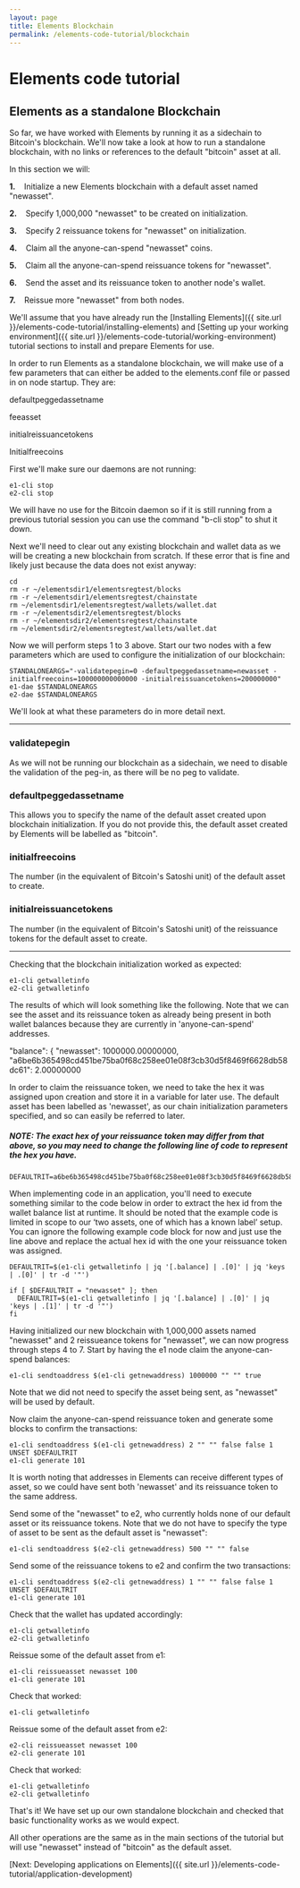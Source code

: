 ```yaml
---
layout: page
title: Elements Blockchain
permalink: /elements-code-tutorial/blockchain
---
```


# Elements code tutorial

## Elements as a standalone Blockchain

So far, we have worked with Elements by running it as a sidechain to Bitcoin's blockchain. We'll now take a look at how to run a standalone blockchain, with no links or references to the default "bitcoin" asset at all. 

In this section we will:

**1.**&nbsp;&nbsp;&nbsp;&nbsp;Initialize a new Elements blockchain with a default asset named "newasset".

**2.**&nbsp;&nbsp;&nbsp;&nbsp;Specify 1,000,000 "newasset" to be created on initialization. 

**3.**&nbsp;&nbsp;&nbsp;&nbsp;Specify 2 reissuance tokens for "newasset" on initialization.

**4.**&nbsp;&nbsp;&nbsp;&nbsp;Claim all the anyone-can-spend "newasset" coins. 

**5.**&nbsp;&nbsp;&nbsp;&nbsp;Claim all the anyone-can-spend reissuance tokens for "newasset".

**6.**&nbsp;&nbsp;&nbsp;&nbsp;Send the asset and its reissuance token to another node's wallet.

**7.**&nbsp;&nbsp;&nbsp;&nbsp;Reissue more "newasset" from both nodes.

We'll assume that you have already run the [Installing Elements]({{ site.url }}/elements-code-tutorial/installing-elements) and [Setting up your working environment]({{ site.url }}/elements-code-tutorial/working-environment) tutorial sections to install and prepare Elements for use.
   
In order to run Elements as a standalone blockchain, we will make use of a few parameters that can either be added to the elements.conf file or passed in on node startup. They are:

<div class="console-output">defaultpeggedassetname

feeasset

initialreissuancetokens

Initialfreecoins
</div>

First we'll make sure our daemons are not running: 

~~~~
e1-cli stop
e2-cli stop
~~~~

We will have no use for the Bitcoin daemon so if it is still running from a previous tutorial session you can use the command "b-cli stop" to shut it down.

Next we'll need to clear out any existing blockchain and wallet data as we will be creating a new blockchain from scratch. If these error that is fine and likely just because the data does not exist anyway:

~~~~
cd 
rm -r ~/elementsdir1/elementsregtest/blocks
rm -r ~/elementsdir1/elementsregtest/chainstate
rm ~/elementsdir1/elementsregtest/wallets/wallet.dat
rm -r ~/elementsdir2/elementsregtest/blocks
rm -r ~/elementsdir2/elementsregtest/chainstate
rm ~/elementsdir2/elementsregtest/wallets/wallet.dat
~~~~

Now we will perform steps 1 to 3 above. Start our two nodes with a few parameters which are used to configure the initialization of our blockchain:

~~~~
STANDALONEARGS="-validatepegin=0 -defaultpeggedassetname=newasset -initialfreecoins=100000000000000 -initialreissuancetokens=200000000"
e1-dae $STANDALONEARGS
e2-dae $STANDALONEARGS
~~~~

We'll look at what these parameters do in more detail next.

* * * 

### validatepegin
As we will not be running our blockchain as a sidechain, we need to disable the validation of the peg-in, as there will be no peg to validate.

### defaultpeggedassetname
This allows you to specify the name of the default asset created upon blockchain initialization. If you do not provide this, the default asset created by Elements will be labelled as "bitcoin".

### initialfreecoins
The number (in the equivalent of Bitcoin's Satoshi unit) of the default asset to create. 

### initialreissuancetokens
The number (in the equivalent of Bitcoin's Satoshi unit) of the reissuance tokens for the default asset to create. 

* * * 

Checking that the blockchain initialization worked as expected:

~~~~
e1-cli getwalletinfo
e2-cli getwalletinfo
~~~~

The results of which will look something like the following. Note that we can see the asset and its reissuance token as already being present in both wallet balances because they are currently in 'anyone-can-spend' addresses. 

<div class="console-output">"balance": {
    "newasset": 1000000.00000000,
    "a6be6b365498cd451be75ba0f68c258ee01e08f3cb30d5f8469f6628db58dc61": 2.00000000
</div>

In order to claim the reissuance token, we need to take the hex it was assigned upon creation and store it in a variable for later use. The default asset has been labelled as 'newasset', as our chain initialization parameters specified, and so can easily be referred to later.

##### NOTE: The exact hex of your reissuance token may differ from that above, so you may need to change the following line of code to represent the hex you have.

~~~~
DEFAULTRIT=a6be6b365498cd451be75ba0f68c258ee01e08f3cb30d5f8469f6628db58dc61
~~~~

When implementing code in an application, you'll need to execute something similar to the code below in order to extract the hex id from the wallet balance list at runtime. It should be noted that the example code is limited in scope to our ‘two assets, one of which has a known label’ setup. You can ignore the following example code block for now and just use the line above and replace the actual hex id with the one your reissuance token was assigned.

~~~~
DEFAULTRIT=$(e1-cli getwalletinfo | jq '[.balance] | .[0]' | jq 'keys | .[0]' | tr -d '"')

if [ $DEFAULTRIT = "newasset" ]; then
  DEFAULTRIT=$(e1-cli getwalletinfo | jq '[.balance] | .[0]' | jq 'keys | .[1]' | tr -d '"')
fi
~~~~

Having initialized our new blockchain with 1,000,000 assets named "newasset" and 2 reissueance tokens for "newasset", we can now progress through steps 4 to 7. Start by having the e1 node claim the anyone-can-spend balances:

~~~~
e1-cli sendtoaddress $(e1-cli getnewaddress) 1000000 "" "" true
~~~~

Note that we did not need to specify the asset being sent, as "newasset" will be used by default.

Now claim the anyone-can-spend reissuance token and generate some blocks to confirm the transactions:

~~~~
e1-cli sendtoaddress $(e1-cli getnewaddress) 2 "" "" false false 1 UNSET $DEFAULTRIT
e1-cli generate 101
~~~~

It is worth noting that addresses in Elements can receive different types of asset, so we could have sent both 'newasset' and its reissuance token to the same address.

Send some of the "newasset" to e2, who currently holds none of our default asset or its reissuance tokens. Note that we do not have to specify the type of asset to be sent as the default asset is "newasset":

~~~~
e1-cli sendtoaddress $(e2-cli getnewaddress) 500 "" "" false 
~~~~

Send some of the reissuance tokens to e2 and confirm the two transactions:

~~~~
e1-cli sendtoaddress $(e2-cli getnewaddress) 1 "" "" false false 1 UNSET $DEFAULTRIT
e1-cli generate 101
~~~~

Check that the wallet has updated accordingly:

~~~~
e1-cli getwalletinfo
e2-cli getwalletinfo
~~~~

Reissue some of the default asset from e1:

~~~~
e1-cli reissueasset newasset 100
e1-cli generate 101
~~~~

Check that worked:

~~~~
e1-cli getwalletinfo
~~~~

Reissue some of the default asset from e2:

~~~~
e2-cli reissueasset newasset 100
e2-cli generate 101
~~~~

Check that worked:

~~~~
e1-cli getwalletinfo
e2-cli getwalletinfo
~~~~

That's it! We have set up our own standalone blockchain and checked that basic functionality works as we would expect.

All other operations are the same as in the main sections of the tutorial but will use "newasset" instead of "bitcoin" as the default asset.


[Next: Developing applications on Elements]({{ site.url }}/elements-code-tutorial/application-development)


